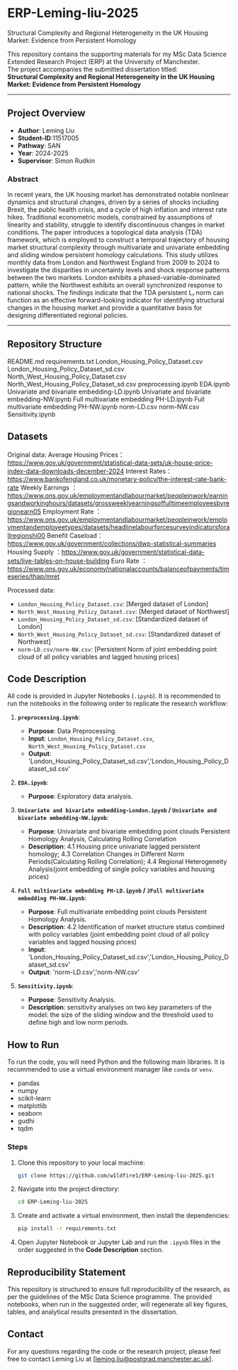 # ERP-Leming-liu-2025
Structural Complexity and Regional Heterogeneity in the UK Housing Market: Evidence from Persistent Homology

This repository contains the supporting materials for my MSc Data Science Extended Research Project (ERP) at the University of Manchester.  
The project accompanies the submitted dissertation titled:  
**Structural Complexity and Regional Heterogeneity in the UK Housing Market: Evidence from Persistent Homology**

---

## Project Overview
- **Author**: Leming Liu
- **Student-ID**:11517005
- **Pathway**: SAN
- **Year**: 2024-2025
- **Supervisor**: Simon Rudkin

### Abstract 
 
In recent years, the UK housing market has demonstrated notable nonlinear dynamics and structural changes, driven by a series of shocks including Brexit, the public health crisis, and a cycle of high inflation and interest rate hikes. Traditional econometric models, constrained by assumptions of linearity and stability, struggle to identify discontinuous changes in market conditions. The paper introduces a topological data analysis (TDA) framework, which is employed to construct a temporal trajectory of housing market structural complexity through multivariate and univariate embedding and sliding window persistent homology calculations. This study utilizes monthly data from London and Northwest England from 2009 to 2024 to investigate the disparities in uncertainty levels and shock response patterns between the two markets. London exhibits a phased-variable-dominated pattern, while the Northwest exhibits an overall synchronized response to national shocks. The findings indicate that the TDA persistent L₁ norm can function as an effective forward-looking indicator for identifying structural changes in the housing market and provide a quantitative basis for designing differentiated regional policies.

---

## Repository Structure
README.md
requirements.txt
London_Housing_Policy_Dataset.csv
London_Housing_Policy_Dataset_sd.csv
North_West_Housing_Policy_Dataset.csv
North_West_Housing_Policy_Dataset_sd.csv
preprocessing.ipynb
EDA.ipynb
Univariate and bivariate embedding-LD.ipynb
Univariate and bivariate embedding-NW.ipynb
Full multivariate embedding PH-LD.ipynb
Full multivariate embedding PH-NW.ipynb
norm-LD.csv
norm-NW.csv
Sensitivity.ipynb

## Datasets
Original data:
Average Housing Prices： https://www.gov.uk/government/statistical-data-sets/uk-house-price-index-data-downloads-december-2024 
Interest Rates：https://www.bankofengland.co.uk/monetary-policy/the-interest-rate-bank-rate
Weekly Earnings ：https://www.ons.gov.uk/employmentandlabourmarket/peopleinwork/earningsandworkinghours/datasets/grossweeklyearningsoffulltimeemployeesbyregionearn05 
Employment Rate ： https://www.ons.gov.uk/employmentandlabourmarket/peopleinwork/employmentandemployeetypes/datasets/headlinelabourforcesurveyindicatorsforallregionshi00
Benefit Caseload： https://www.gov.uk/government/collections/dwp-statistical-summaries 
Housing Supply ：https://www.gov.uk/government/statistical-data-sets/live-tables-on-house-building
Euro Rate ：https://www.ons.gov.uk/economy/nationalaccounts/balanceofpayments/timeseries/thap/mret

Processed data:
* `London_Housing_Policy_Dataset.csv`: [Merged  dataset of London]
* `North_West_Housing_Policy_Dataset.csv`: [Merged dataset of Northwest]
* `London_Housing_Policy_Dataset_sd.csv`: [Standardized dataset of London]
* `North_West_Housing_Policy_Dataset_sd.csv`: [Standardized dataset of Northwest]
* `norm-LD.csv/norm-NW.csv`: [Persistent Norm of joint embedding point cloud of all policy variables and lagged housing prices]

## Code Description
All code is provided in Jupyter Notebooks (`.ipynb`). It is recommended to run the notebooks in the following order to replicate the research workflow:
1.  **`preprocessing.ipynb`**:
    * **Purpose**: Data Preprocessing.
    * **Input**: `London_Housing_Policy_Dataset.csv`, `North_West_Housing_Policy_Dataset.csv`
    * **Output**: 'London_Housing_Policy_Dataset_sd.csv','London_Housing_Policy_Dataset_sd.csv'
      
2.  **`EDA.ipynb`**:
    * **Purpose**: Exploratory data analysis.


3.  **`Univariate and bivariate embedding-London.ipynb` / `Univariate and bivariate embedding-NW.ipynb`**:
    * **Purpose**: Univariate and bivariate embedding  point clouds Persistent Homology Analysis, Calculating Rolling Correlation
    * **Description**: 4.1 Housing price univariate lagged persistent homology; 4.3 Correlation Changes in Different Norm Periods(Calculating Rolling Correlation); 4.4 Regional Heterogeneity Analysis(joint embedding of single policy variables and housing prices)

4.  **`Full multivariate embedding PH-LD.ipynb` / `JFull multivariate embedding PH-NW.ipynb`**:
    * **Purpose**: Full multivariate embedding point clouds Persistent Homology Analysis.
    * **Description**: 4.2 Identification of market structure status combined with policy variables
    (joint embedding point cloud of all policy variables and lagged housing prices)
    * **Input**: 'London_Housing_Policy_Dataset_sd.csv','London_Housing_Policy_Dataset_sd.csv'
    * **Output**: 'norm-LD.csv','norm-NW.csv'
    
5.  **`Sensitivity.ipynb`**:
    * **Purpose**: Sensitivity Analysis.
    * **Description**: sensitivity analyses on two key parameters of the model: the size of the sliding window and the threshold used to define high and low norm periods.

## How to Run
To run the code, you will need Python and the following main libraries. It is recommended to use a virtual environment manager like `conda` or `venv`.

* pandas
* numpy
* scikit-learn
* matplotlib
* seaborn
* gudhi
* tqdm

### Steps

1.  Clone this repository to your local machine:
    ```bash
    git clone https://github.com/w1ldfire1/ERP-Leming-liu-2025.git
    ```
2.  Navigate into the project directory:
    ```bash
    cd ERP-Leming-liu-2025
    ```
3.  Create and activate a virtual environment, then install the dependencies:
    ```bash
    pip install -r requirements.txt
    ```
4.  Open Jupyter Notebook or Jupyter Lab and run the `.ipynb` files in the order suggested in the **Code Description** section.

## Reproducibility Statement

This repository is structured to ensure full reproducibility of the research, as per the guidelines of the MSc Data Science programme. The provided notebooks, when run in the suggested order, will regenerate all key figures, tables, and analytical results presented in the dissertation.

## Contact

For any questions regarding the code or the research project, please feel free to contact Leming Liu at [leming.liu@postgrad.manchester.ac.uk].
